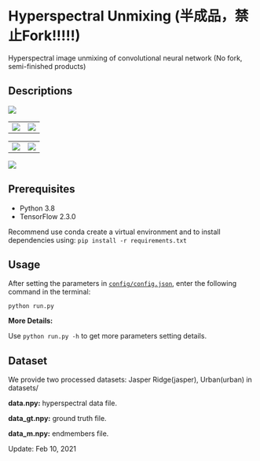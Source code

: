 # Hyperspectral Unmixing (半成品，禁止Fork!!!!!)

Hyperspectral image unmixing of convolutional neural network (No fork, semi-finished products)

## Descriptions

<img src=https://github.com/laugh12321/Hyperspectral-Imagery-Unmixing/blob/main/images/Architecture.png>

<table>
    <tr>
        <td>
            <img src=https://github.com/laugh12321/Hyperspectral-Imagery-Unmixing/blob/main/images/Jasper%20Ridge.png>
        </td>
        <td>
            <img src=https://github.com/laugh12321/Hyperspectral-Imagery-Unmixing/blob/main/images/Urban.png>
        </td>
    </tr>
</table>

<table>
    <tr>
        <td>
            <img src=https://github.com/laugh12321/Hyperspectral-Imagery-Unmixing/blob/main/images/Learning%20Rate.png>
        </td>
        <td>
            <img src=https://github.com/laugh12321/Hyperspectral-Imagery-Unmixing/blob/main/images/rmsAAD.png>
        </td>
    </tr>
</table>

<img src=https://github.com/laugh12321/Hyperspectral-Imagery-Unmixing/blob/main/images/estimated_abundances.png>

## Prerequisites

- Python 3.8
- TensorFlow 2.3.0

Recommend use conda create a virtual environment and to install dependencies using: `pip install -r requirements.txt`

## Usage

After setting the parameters in [`config/config.json`](https://github.com/laugh12321/Hyperspectral-Imagery-Unmixing/blob/main/config/config.json), enter the following command in the terminal:

```
python run.py
```

<b>More Details:</b>

Use `python run.py -h` to get more parameters setting details.

## Dataset

We provide two processed datasets: Jasper Ridge(jasper), Urban(urban) in datasets/

<b>data.npy:</b> hyperspectral data file.

<b>data_gt.npy:</b> ground truth file.

<b>data_m.npy:</b> endmembers file.



Update: Feb 10, 2021
